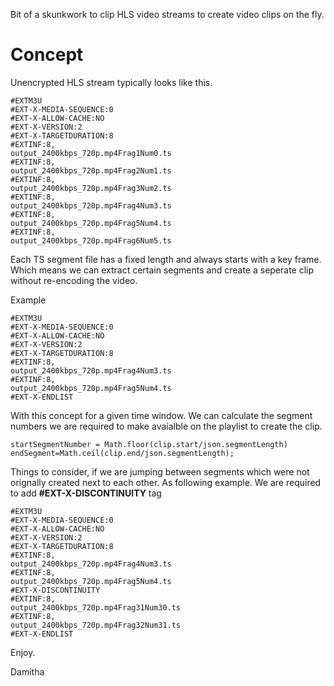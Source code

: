 Bit of a skunkwork to clip HLS video streams to create video clips on the fly.

# Concept

Unencrypted HLS stream typically looks like this.

~~~
#EXTM3U
#EXT-X-MEDIA-SEQUENCE:0
#EXT-X-ALLOW-CACHE:NO
#EXT-X-VERSION:2
#EXT-X-TARGETDURATION:8
#EXTINF:8,
output_2400kbps_720p.mp4Frag1Num0.ts
#EXTINF:8,
output_2400kbps_720p.mp4Frag2Num1.ts
#EXTINF:8,
output_2400kbps_720p.mp4Frag3Num2.ts
#EXTINF:8,
output_2400kbps_720p.mp4Frag4Num3.ts
#EXTINF:8,
output_2400kbps_720p.mp4Frag5Num4.ts
#EXTINF:8,
output_2400kbps_720p.mp4Frag6Num5.ts
~~~

Each TS segment file has a fixed length and always starts with a key frame. Which means we can extract certain segments and create a seperate clip without re-encoding the video. 

Example
~~~
#EXTM3U
#EXT-X-MEDIA-SEQUENCE:0
#EXT-X-ALLOW-CACHE:NO
#EXT-X-VERSION:2
#EXT-X-TARGETDURATION:8
#EXTINF:8,
output_2400kbps_720p.mp4Frag4Num3.ts
#EXTINF:8,
output_2400kbps_720p.mp4Frag5Num4.ts
#EXT-X-ENDLIST
~~~

With this concept for a given time window. We can calculate the segment numbers we are required to make avaialble on the playlist to create the clip.

~~~
startSegmentNumber = Math.floor(clip.start/json.segmentLength)
endSegment=Math.ceil(clip.end/json.segmentLength);
~~~

Things to consider, if we are jumping between segments which were not orignally created next to each other. As following example. We are required to add **#EXT-X-DISCONTINUITY** tag

~~~
#EXTM3U
#EXT-X-MEDIA-SEQUENCE:0
#EXT-X-ALLOW-CACHE:NO
#EXT-X-VERSION:2
#EXT-X-TARGETDURATION:8
#EXTINF:8,
output_2400kbps_720p.mp4Frag4Num3.ts
#EXTINF:8,
output_2400kbps_720p.mp4Frag5Num4.ts
#EXT-X-DISCONTINUITY
#EXTINF:8,
output_2400kbps_720p.mp4Frag31Num30.ts
#EXTINF:8,
output_2400kbps_720p.mp4Frag32Num31.ts
#EXT-X-ENDLIST
~~~

Enjoy.

Damitha

